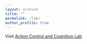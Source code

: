 ```yaml
---
layout: archive
title: ""
permalink: /lab/
author_profile: true
---
```

 
Visit [Action Control and Cognition Lab](https://actioncontrolcognitionlaboratory.wordpress.com/)

